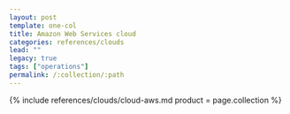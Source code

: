 ```yaml
---
layout: post
template: one-col
title: Amazon Web Services cloud
categories: references/clouds
lead: ""
legacy: true
tags: ["operations"]
permalink: /:collection/:path
---
```



{% include references/clouds/cloud-aws.md  product = page.collection %}
